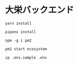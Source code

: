 # 大栄バックエンド

```
yarn install 

pipenv install
```

```
npm -g i pm2

pm2 start ecosystem
```

```
cp .env.sample .env
```